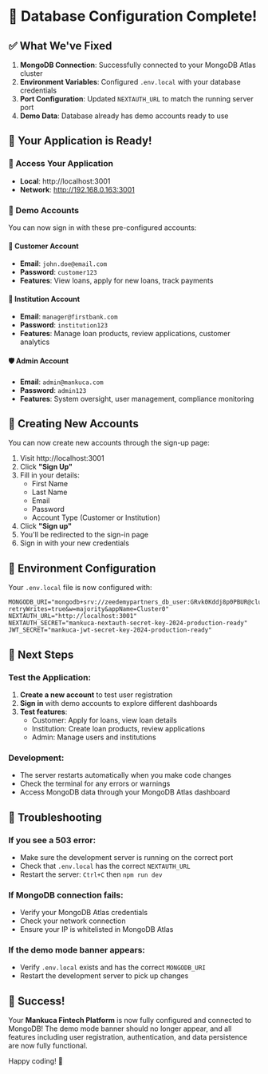 # 🎉 Database Configuration Complete!

## ✅ What We've Fixed

1. **MongoDB Connection**: Successfully connected to your MongoDB Atlas cluster
2. **Environment Variables**: Configured `.env.local` with your database credentials
3. **Port Configuration**: Updated `NEXTAUTH_URL` to match the running server port
4. **Demo Data**: Database already has demo accounts ready to use

## 🚀 Your Application is Ready!

### 📍 Access Your Application
- **Local**: http://localhost:3001
- **Network**: http://192.168.0.163:3001

### 🔐 Demo Accounts

You can now sign in with these pre-configured accounts:

#### 👤 **Customer Account**
- **Email**: `john.doe@email.com`
- **Password**: `customer123`
- **Features**: View loans, apply for new loans, track payments

#### 🏦 **Institution Account**
- **Email**: `manager@firstbank.com`
- **Password**: `institution123`
- **Features**: Manage loan products, review applications, customer analytics

#### 🛡️ **Admin Account**
- **Email**: `admin@mankuca.com`
- **Password**: `admin123`
- **Features**: System oversight, user management, compliance monitoring

## 📝 Creating New Accounts

You can now create new accounts through the sign-up page:

1. Visit http://localhost:3001
2. Click **"Sign Up"**
3. Fill in your details:
   - First Name
   - Last Name
   - Email
   - Password
   - Account Type (Customer or Institution)
4. Click **"Sign up"**
5. You'll be redirected to the sign-in page
6. Sign in with your new credentials

## 🎯 Environment Configuration

Your `.env.local` file is now configured with:

```env
MONGODB_URI="mongodb+srv://zeedemypartners_db_user:GRvk0Kddj8p0PBUR@cluster0.n52xav4.mongodb.net/?retryWrites=true&w=majority&appName=Cluster0"
NEXTAUTH_URL="http://localhost:3001"
NEXTAUTH_SECRET="mankuca-nextauth-secret-key-2024-production-ready"
JWT_SECRET="mankuca-jwt-secret-key-2024-production-ready"
```

## 🔄 Next Steps

### Test the Application:
1. **Create a new account** to test user registration
2. **Sign in** with demo accounts to explore different dashboards
3. **Test features**:
   - Customer: Apply for loans, view loan details
   - Institution: Create loan products, review applications
   - Admin: Manage users and institutions

### Development:
- The server restarts automatically when you make code changes
- Check the terminal for any errors or warnings
- Access MongoDB data through your MongoDB Atlas dashboard

## 🐛 Troubleshooting

### If you see a 503 error:
- Make sure the development server is running on the correct port
- Check that `.env.local` has the correct `NEXTAUTH_URL`
- Restart the server: `Ctrl+C` then `npm run dev`

### If MongoDB connection fails:
- Verify your MongoDB Atlas credentials
- Check your network connection
- Ensure your IP is whitelisted in MongoDB Atlas

### If the demo mode banner appears:
- Verify `.env.local` exists and has the correct `MONGODB_URI`
- Restart the development server to pick up changes

## 🎊 Success!

Your **Mankuca Fintech Platform** is now fully configured and connected to MongoDB! The demo mode banner should no longer appear, and all features including user registration, authentication, and data persistence are now fully functional.

Happy coding! 🚀
